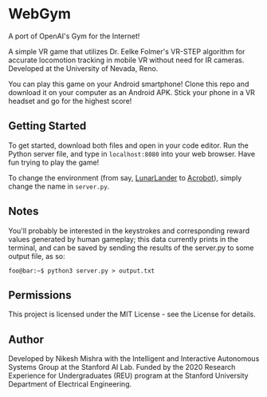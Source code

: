 # WebGym
A port of OpenAI's Gym for the Internet!

A simple VR game that utilizes Dr. Eelke Folmer's VR-STEP algorithm for accurate locomotion tracking in mobile VR without need for IR cameras. Developed at the University of Nevada, Reno.

You can play this game on your Android smartphone! Clone this repo and download it on your computer as an Android APK. Stick your phone in a VR headset and go for the highest score!

## Getting Started

To get started, download both files and open in your code editor. Run the Python server file, and type in `localhost:8080` into your web browser. Have fun trying to play the game! 

To change the environment (from say, [LunarLander](https://gym.openai.com/envs/LunarLander-v2/) to [Acrobot](https://gym.openai.com/envs/Acrobot-v1/)), simply change the name in `server.py`.

## Notes

You'll probably be interested in the keystrokes and corresponding reward values generated by human gameplay; this data currently prints in the terminal, and can be saved by sending the results of the server.py to some output file, as so:
```console
foo@bar:~$ python3 server.py > output.txt
```

## Permissions

This project is licensed under the MIT License - see the License for details.

## Author

Developed by Nikesh Mishra with the Intelligent and Interactive Autonomous Systems Group at the Stanford AI Lab. Funded by the 2020 Research Experience for Undergraduates (REU) program at the Stanford University Department of Electrical Engineering.
